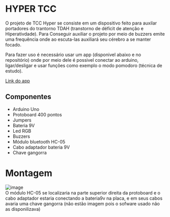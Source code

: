 # HYPER TCC
O projeto de TCC Hyper se consiste em um dispositivo feito para auxilar portadores do trantorno TDAH (transtorno de déficit de atenção e Hiperativdade). 
Para Conseguir auxiliar o projeto por meio de buzzers emite uma frequência onde ao escuta-las auxiliará seu cérebro a se manter focado.

Para fazer uso é necessário usar um app (disponivel abaixo e no repositório) onde por meio dele é possivel conectar ao arduino, ligar/desligar e usar funções como exemplo o modo pomodoro (técnica de estudo).

[Link do app](https://gallery.appinventor.mit.edu/?galleryid=b7dcb795-d20d-4a6c-bb95-8b11fa859fe2)


## Componentes
- Arduino Uno
- Protoboard 400 pontos
- Jumpers
- Bateria 9V
- Led RGB
- Buzzers
- Módulo bluetooth HC-05
- Cabo adaptador bateria 9V
- Chave gangorra

# Montagem
![image](https://github.com/Confras14/Hyper-TCC/assets/82923285/2d3a67bb-5125-4a49-8a82-8a7dd461e183) <br>
O módulo HC-05 se localizaria na parte superior direita da protoboard e o cabo adaptador estaria conectando a bateria9v na placa, e em seus cabos avaria uma chave gangorra (não estão imagem pois o sofware usado não as disponilizava)

